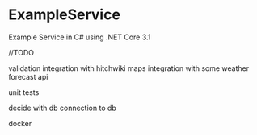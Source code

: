 # ExampleService
Example Service in C# using .NET Core 3.1

//TODO

validation 
integration with hitchwiki maps
integration with some weather forecast api

unit tests

decide with db
connection to db

docker


